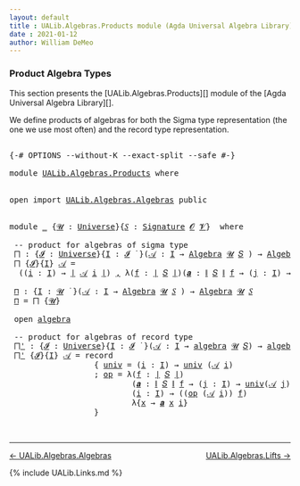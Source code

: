 ```yaml
---
layout: default
title : UALib.Algebras.Products module (Agda Universal Algebra Library)
date : 2021-01-12
author: William DeMeo
---
```


### <a id="product-algebra-types">Product Algebra Types</a>

This section presents the [UALib.Algebras.Products][] module of the [Agda Universal Algebra Library][].

We define products of algebras for both the Sigma type representation (the one we use most often) and the record type representation.

<pre class="Agda">

<a id="453" class="Symbol">{-#</a> <a id="457" class="Keyword">OPTIONS</a> <a id="465" class="Pragma">--without-K</a> <a id="477" class="Pragma">--exact-split</a> <a id="491" class="Pragma">--safe</a> <a id="498" class="Symbol">#-}</a>

<a id="503" class="Keyword">module</a> <a id="510" href="UALib.Algebras.Products.html" class="Module">UALib.Algebras.Products</a> <a id="534" class="Keyword">where</a>


<a id="542" class="Keyword">open</a> <a id="547" class="Keyword">import</a> <a id="554" href="UALib.Algebras.Algebras.html" class="Module">UALib.Algebras.Algebras</a> <a id="578" class="Keyword">public</a>


<a id="587" class="Keyword">module</a> <a id="594" href="UALib.Algebras.Products.html#594" class="Module">_</a> <a id="596" class="Symbol">{</a><a id="597" href="UALib.Algebras.Products.html#597" class="Bound">𝓤</a> <a id="599" class="Symbol">:</a> <a id="601" href="universes.html#551" class="Postulate">Universe</a><a id="609" class="Symbol">}{</a><a id="611" href="UALib.Algebras.Products.html#611" class="Bound">𝑆</a> <a id="613" class="Symbol">:</a> <a id="615" href="UALib.Algebras.Signatures.html#1452" class="Function">Signature</a> <a id="625" href="universes.html#613" class="Generalizable">𝓞</a> <a id="627" href="universes.html#617" class="Generalizable">𝓥</a><a id="628" class="Symbol">}</a>  <a id="631" class="Keyword">where</a>

 <a id="639" class="Comment">-- product for algebras of sigma type</a>
 <a id="678" href="UALib.Algebras.Products.html#678" class="Function">⨅</a> <a id="680" class="Symbol">:</a> <a id="682" class="Symbol">{</a><a id="683" href="UALib.Algebras.Products.html#683" class="Bound">𝓘</a> <a id="685" class="Symbol">:</a> <a id="687" href="universes.html#551" class="Postulate">Universe</a><a id="695" class="Symbol">}{</a><a id="697" href="UALib.Algebras.Products.html#697" class="Bound">I</a> <a id="699" class="Symbol">:</a> <a id="701" href="UALib.Algebras.Products.html#683" class="Bound">𝓘</a> <a id="703" href="universes.html#758" class="Function Operator">̇</a> <a id="705" class="Symbol">}(</a><a id="707" href="UALib.Algebras.Products.html#707" class="Bound">𝒜</a> <a id="709" class="Symbol">:</a> <a id="711" href="UALib.Algebras.Products.html#697" class="Bound">I</a> <a id="713" class="Symbol">→</a> <a id="715" href="UALib.Algebras.Algebras.html#811" class="Function">Algebra</a> <a id="723" href="UALib.Algebras.Products.html#597" class="Bound">𝓤</a> <a id="725" href="UALib.Algebras.Products.html#611" class="Bound">𝑆</a> <a id="727" class="Symbol">)</a> <a id="729" class="Symbol">→</a> <a id="731" href="UALib.Algebras.Algebras.html#811" class="Function">Algebra</a> <a id="739" class="Symbol">(</a><a id="740" href="UALib.Algebras.Products.html#683" class="Bound">𝓘</a> <a id="742" href="Agda.Primitive.html#636" class="Primitive Operator">⊔</a> <a id="744" href="UALib.Algebras.Products.html#597" class="Bound">𝓤</a><a id="745" class="Symbol">)</a> <a id="747" href="UALib.Algebras.Products.html#611" class="Bound">𝑆</a>
 <a id="750" href="UALib.Algebras.Products.html#678" class="Function">⨅</a> <a id="752" class="Symbol">{</a><a id="753" href="UALib.Algebras.Products.html#753" class="Bound">𝓘</a><a id="754" class="Symbol">}{</a><a id="756" href="UALib.Algebras.Products.html#756" class="Bound">I</a><a id="757" class="Symbol">}</a> <a id="759" href="UALib.Algebras.Products.html#759" class="Bound">𝒜</a> <a id="761" class="Symbol">=</a>
  <a id="765" class="Symbol">((</a><a id="767" href="UALib.Algebras.Products.html#767" class="Bound">i</a> <a id="769" class="Symbol">:</a> <a id="771" href="UALib.Algebras.Products.html#756" class="Bound">I</a><a id="772" class="Symbol">)</a> <a id="774" class="Symbol">→</a> <a id="776" href="UALib.Prelude.Preliminaries.html#10288" class="Function Operator">∣</a> <a id="778" href="UALib.Algebras.Products.html#759" class="Bound">𝒜</a> <a id="780" href="UALib.Algebras.Products.html#767" class="Bound">i</a> <a id="782" href="UALib.Prelude.Preliminaries.html#10288" class="Function Operator">∣</a><a id="783" class="Symbol">)</a> <a id="785" href="UALib.Prelude.Preliminaries.html#5814" class="InductiveConstructor Operator">,</a> <a id="787" class="Symbol">λ(</a><a id="789" href="UALib.Algebras.Products.html#789" class="Bound">f</a> <a id="791" class="Symbol">:</a> <a id="793" href="UALib.Prelude.Preliminaries.html#10288" class="Function Operator">∣</a> <a id="795" href="UALib.Algebras.Products.html#611" class="Bound">𝑆</a> <a id="797" href="UALib.Prelude.Preliminaries.html#10288" class="Function Operator">∣</a><a id="798" class="Symbol">)(</a><a id="800" href="UALib.Algebras.Products.html#800" class="Bound">𝒂</a> <a id="802" class="Symbol">:</a> <a id="804" href="UALib.Prelude.Preliminaries.html#10366" class="Function Operator">∥</a> <a id="806" href="UALib.Algebras.Products.html#611" class="Bound">𝑆</a> <a id="808" href="UALib.Prelude.Preliminaries.html#10366" class="Function Operator">∥</a> <a id="810" href="UALib.Algebras.Products.html#789" class="Bound">f</a> <a id="812" class="Symbol">→</a> <a id="814" class="Symbol">(</a><a id="815" href="UALib.Algebras.Products.html#815" class="Bound">j</a> <a id="817" class="Symbol">:</a> <a id="819" href="UALib.Algebras.Products.html#756" class="Bound">I</a><a id="820" class="Symbol">)</a> <a id="822" class="Symbol">→</a> <a id="824" href="UALib.Prelude.Preliminaries.html#10288" class="Function Operator">∣</a> <a id="826" href="UALib.Algebras.Products.html#759" class="Bound">𝒜</a> <a id="828" href="UALib.Algebras.Products.html#815" class="Bound">j</a> <a id="830" href="UALib.Prelude.Preliminaries.html#10288" class="Function Operator">∣</a><a id="831" class="Symbol">)(</a><a id="833" href="UALib.Algebras.Products.html#833" class="Bound">i</a> <a id="835" class="Symbol">:</a> <a id="837" href="UALib.Algebras.Products.html#756" class="Bound">I</a><a id="838" class="Symbol">)</a> <a id="840" class="Symbol">→</a> <a id="842" class="Symbol">(</a><a id="843" href="UALib.Algebras.Products.html#789" class="Bound">f</a> <a id="845" href="UALib.Algebras.Algebras.html#3426" class="Function Operator">̂</a> <a id="847" href="UALib.Algebras.Products.html#759" class="Bound">𝒜</a> <a id="849" href="UALib.Algebras.Products.html#833" class="Bound">i</a><a id="850" class="Symbol">)</a> <a id="852" class="Symbol">λ{</a><a id="854" href="UALib.Algebras.Products.html#854" class="Bound">x</a> <a id="856" class="Symbol">→</a> <a id="858" href="UALib.Algebras.Products.html#800" class="Bound">𝒂</a> <a id="860" href="UALib.Algebras.Products.html#854" class="Bound">x</a> <a id="862" href="UALib.Algebras.Products.html#833" class="Bound">i</a><a id="863" class="Symbol">}</a>

 <a id="867" href="UALib.Algebras.Products.html#867" class="Function">⊓</a> <a id="869" class="Symbol">:</a> <a id="871" class="Symbol">{</a><a id="872" href="UALib.Algebras.Products.html#872" class="Bound">I</a> <a id="874" class="Symbol">:</a> <a id="876" href="UALib.Algebras.Products.html#597" class="Bound">𝓤</a> <a id="878" href="universes.html#758" class="Function Operator">̇</a> <a id="880" class="Symbol">}(</a><a id="882" href="UALib.Algebras.Products.html#882" class="Bound">𝒜</a> <a id="884" class="Symbol">:</a> <a id="886" href="UALib.Algebras.Products.html#872" class="Bound">I</a> <a id="888" class="Symbol">→</a> <a id="890" href="UALib.Algebras.Algebras.html#811" class="Function">Algebra</a> <a id="898" href="UALib.Algebras.Products.html#597" class="Bound">𝓤</a> <a id="900" href="UALib.Algebras.Products.html#611" class="Bound">𝑆</a> <a id="902" class="Symbol">)</a> <a id="904" class="Symbol">→</a> <a id="906" href="UALib.Algebras.Algebras.html#811" class="Function">Algebra</a> <a id="914" href="UALib.Algebras.Products.html#597" class="Bound">𝓤</a> <a id="916" href="UALib.Algebras.Products.html#611" class="Bound">𝑆</a>
 <a id="919" href="UALib.Algebras.Products.html#867" class="Function">⊓</a> <a id="921" class="Symbol">=</a> <a id="923" href="UALib.Algebras.Products.html#678" class="Function">⨅</a> <a id="925" class="Symbol">{</a><a id="926" href="UALib.Algebras.Products.html#597" class="Bound">𝓤</a><a id="927" class="Symbol">}</a>

 <a id="931" class="Keyword">open</a> <a id="936" href="UALib.Algebras.Algebras.html#2393" class="Module">algebra</a>

 <a id="946" class="Comment">-- product for algebras of record type</a>
 <a id="986" href="UALib.Algebras.Products.html#986" class="Function">⨅&#39;</a> <a id="989" class="Symbol">:</a> <a id="991" class="Symbol">{</a><a id="992" href="UALib.Algebras.Products.html#992" class="Bound">𝓘</a> <a id="994" class="Symbol">:</a> <a id="996" href="universes.html#551" class="Postulate">Universe</a><a id="1004" class="Symbol">}{</a><a id="1006" href="UALib.Algebras.Products.html#1006" class="Bound">I</a> <a id="1008" class="Symbol">:</a> <a id="1010" href="UALib.Algebras.Products.html#992" class="Bound">𝓘</a> <a id="1012" href="universes.html#758" class="Function Operator">̇</a> <a id="1014" class="Symbol">}(</a><a id="1016" href="UALib.Algebras.Products.html#1016" class="Bound">𝒜</a> <a id="1018" class="Symbol">:</a> <a id="1020" href="UALib.Algebras.Products.html#1006" class="Bound">I</a> <a id="1022" class="Symbol">→</a> <a id="1024" href="UALib.Algebras.Algebras.html#2393" class="Record">algebra</a> <a id="1032" href="UALib.Algebras.Products.html#597" class="Bound">𝓤</a> <a id="1034" href="UALib.Algebras.Products.html#611" class="Bound">𝑆</a><a id="1035" class="Symbol">)</a> <a id="1037" class="Symbol">→</a> <a id="1039" href="UALib.Algebras.Algebras.html#2393" class="Record">algebra</a> <a id="1047" class="Symbol">(</a><a id="1048" href="UALib.Algebras.Products.html#992" class="Bound">𝓘</a> <a id="1050" href="Agda.Primitive.html#636" class="Primitive Operator">⊔</a> <a id="1052" href="UALib.Algebras.Products.html#597" class="Bound">𝓤</a><a id="1053" class="Symbol">)</a> <a id="1055" href="UALib.Algebras.Products.html#611" class="Bound">𝑆</a>
 <a id="1058" href="UALib.Algebras.Products.html#986" class="Function">⨅&#39;</a> <a id="1061" class="Symbol">{</a><a id="1062" href="UALib.Algebras.Products.html#1062" class="Bound">𝓘</a><a id="1063" class="Symbol">}{</a><a id="1065" href="UALib.Algebras.Products.html#1065" class="Bound">I</a><a id="1066" class="Symbol">}</a> <a id="1068" href="UALib.Algebras.Products.html#1068" class="Bound">𝒜</a> <a id="1070" class="Symbol">=</a> <a id="1072" class="Keyword">record</a>
                  <a id="1097" class="Symbol">{</a> <a id="1099" href="UALib.Algebras.Algebras.html#2491" class="Field">univ</a> <a id="1104" class="Symbol">=</a> <a id="1106" class="Symbol">(</a><a id="1107" href="UALib.Algebras.Products.html#1107" class="Bound">i</a> <a id="1109" class="Symbol">:</a> <a id="1111" href="UALib.Algebras.Products.html#1065" class="Bound">I</a><a id="1112" class="Symbol">)</a> <a id="1114" class="Symbol">→</a> <a id="1116" href="UALib.Algebras.Algebras.html#2491" class="Field">univ</a> <a id="1121" class="Symbol">(</a><a id="1122" href="UALib.Algebras.Products.html#1068" class="Bound">𝒜</a> <a id="1124" href="UALib.Algebras.Products.html#1107" class="Bound">i</a><a id="1125" class="Symbol">)</a>
                  <a id="1145" class="Symbol">;</a> <a id="1147" href="UALib.Algebras.Algebras.html#2505" class="Field">op</a> <a id="1150" class="Symbol">=</a> <a id="1152" class="Symbol">λ(</a><a id="1154" href="UALib.Algebras.Products.html#1154" class="Bound">f</a> <a id="1156" class="Symbol">:</a> <a id="1158" href="UALib.Prelude.Preliminaries.html#10288" class="Function Operator">∣</a> <a id="1160" href="UALib.Algebras.Products.html#611" class="Bound">𝑆</a> <a id="1162" href="UALib.Prelude.Preliminaries.html#10288" class="Function Operator">∣</a><a id="1163" class="Symbol">)</a>
                          <a id="1191" class="Symbol">(</a><a id="1192" href="UALib.Algebras.Products.html#1192" class="Bound">𝒂</a> <a id="1194" class="Symbol">:</a> <a id="1196" href="UALib.Prelude.Preliminaries.html#10366" class="Function Operator">∥</a> <a id="1198" href="UALib.Algebras.Products.html#611" class="Bound">𝑆</a> <a id="1200" href="UALib.Prelude.Preliminaries.html#10366" class="Function Operator">∥</a> <a id="1202" href="UALib.Algebras.Products.html#1154" class="Bound">f</a> <a id="1204" class="Symbol">→</a> <a id="1206" class="Symbol">(</a><a id="1207" href="UALib.Algebras.Products.html#1207" class="Bound">j</a> <a id="1209" class="Symbol">:</a> <a id="1211" href="UALib.Algebras.Products.html#1065" class="Bound">I</a><a id="1212" class="Symbol">)</a> <a id="1214" class="Symbol">→</a> <a id="1216" href="UALib.Algebras.Algebras.html#2491" class="Field">univ</a><a id="1220" class="Symbol">(</a><a id="1221" href="UALib.Algebras.Products.html#1068" class="Bound">𝒜</a> <a id="1223" href="UALib.Algebras.Products.html#1207" class="Bound">j</a><a id="1224" class="Symbol">))</a>
                          <a id="1253" class="Symbol">(</a><a id="1254" href="UALib.Algebras.Products.html#1254" class="Bound">i</a> <a id="1256" class="Symbol">:</a> <a id="1258" href="UALib.Algebras.Products.html#1065" class="Bound">I</a><a id="1259" class="Symbol">)</a> <a id="1261" class="Symbol">→</a> <a id="1263" class="Symbol">((</a><a id="1265" href="UALib.Algebras.Algebras.html#2505" class="Field">op</a> <a id="1268" class="Symbol">(</a><a id="1269" href="UALib.Algebras.Products.html#1068" class="Bound">𝒜</a> <a id="1271" href="UALib.Algebras.Products.html#1254" class="Bound">i</a><a id="1272" class="Symbol">))</a> <a id="1275" href="UALib.Algebras.Products.html#1154" class="Bound">f</a><a id="1276" class="Symbol">)</a>
                          <a id="1304" class="Symbol">λ{</a><a id="1306" href="UALib.Algebras.Products.html#1306" class="Bound">x</a> <a id="1308" class="Symbol">→</a> <a id="1310" href="UALib.Algebras.Products.html#1192" class="Bound">𝒂</a> <a id="1312" href="UALib.Algebras.Products.html#1306" class="Bound">x</a> <a id="1314" href="UALib.Algebras.Products.html#1254" class="Bound">i</a><a id="1315" class="Symbol">}</a>
                  <a id="1335" class="Symbol">}</a>


</pre>

-----------------------

[← UALib.Algebras.Algebras](UALib.Algebras.Algebras.html)
<span style="float:right;">[UALib.Algebras.Lifts →](UALib.Algebras.Lifts.html)</span>

{% include UALib.Links.md %}
